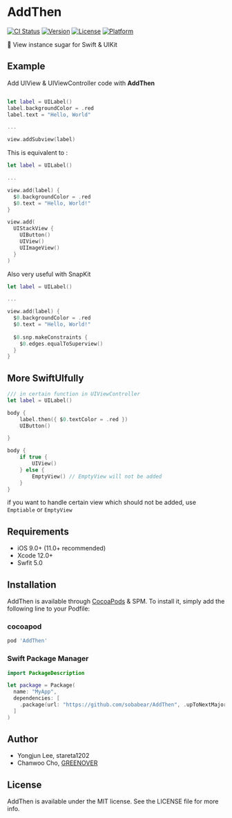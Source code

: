 # AddThen

[![CI Status](https://img.shields.io/travis/stareta1202/AddThen.svg?style=flat)](https://travis-ci.org/stareta1202/AddThen)
[![Version](https://img.shields.io/cocoapods/v/AddThen.svg?style=flat)](https://cocoapods.org/pods/AddThen)
[![License](https://img.shields.io/cocoapods/l/AddThen.svg?style=flat)](https://cocoapods.org/pods/AddThen)
[![Platform](https://img.shields.io/cocoapods/p/AddThen.svg?style=flat)](https://cocoapods.org/pods/AddThen)

🎨 View instance sugar for Swift & UIKit 
## Example

Add UIView & UIViewController code with **AddThen**
```swift

let label = UILabel()
label.backgroundColor = .red
label.text = "Hello, World"

...

view.addSubview(label)
```

This is equivalent to :
```swift
let label = UILabel()

...

view.add(label) {
  $0.backgroundColor = .red
  $0.text = "Hello, World!"
}

view.add(
  UIStackView { 
    UIButton()
    UIView()
    UIImageView()
  }
)

```
Also very useful with SnapKit

```swift
let label = UILabel()

...

view.add(label) {
  $0.backgroundColor = .red
  $0.text = "Hello, World!"
  
  $0.snp.makeConstraints {
    $0.edges.equalToSuperview()
  }
}

```

## More SwiftUIfully
```swift
/// in certain function in UIViewController
let label = UILabel()

body {
    label.then({ $0.textColor = .red })
    UIButton()

}

body {
    if true {
        UIView()
    } else {
        EmptyView() // EmptyView will not be added 
    }
}

```

if you want to handle certain view which should not be added, use `Emptiable` or `EmptyView`

## Requirements

- iOS 9.0+ (11.0+ recommended)
- Xcode 12.0+
- Swfit 5.0 

## Installation

AddThen is available through [CocoaPods](https://cocoapods.org) & SPM. To install
it, simply add the following line to your Podfile:

### cocoapod

```ruby
pod 'AddThen'
```
### Swift Package Manager
```swift
import PackageDescription

let package = Package(
  name: "MyApp",
  dependencies: [
    .package(url: "https://github.com/sobabear/AddThen", .upToNextMajor(from: "1.2.3")),
  ]
)
```
## Author

- Yongjun Lee, stareta1202
- Chanwoo Cho, [GREENOVER](https://github.com/GREENOVER)

## License

AddThen is available under the MIT license. See the LICENSE file for more info.
